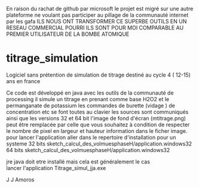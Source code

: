 En raison du rachat de github par microsoft le projet est migré sur une autre plateforme
ne voulant pas participer au pillage de la communauté internet par les gafa
ILS NOUS ONT TRANSFORMER CE SUPERBE OUTILS  EN UN RESEAU COMMERCIAL POURRI ILS SONT POUR MOI COMPARABLE AU PREMIER UTILISATEUR DE LA BOMBE ATOMIQUE

# titrage_simulation
Logiciel sans prétention de simulation de titrage destiné au cycle 4   ( 12-15) ans en france

Ce code est développé en java avec les outils de la communauté de processing
il simule un titrage en prenant comme base H2O2   et le permanganate de potassium 
les commandes de burette (vidage ) de concentration etc  se font toutes au clavier
les sources sont communiqués ainsi  que les versions 32 et 64 bit
l'image de fond d'écran (mtitrage.png)  peut être remplacée par celle que vous souhaitez à condition de respecter le nombre de pixel en largeur et hauteur
information dans le ficher image.
pour lancer l'application 
aller dans le repertoire d'installation  pour un systeme 32 bits sketch_calcul_des_volmuesphaseH/application.windows32
                                                         64 bits  sketch_calcul_des_volmuesphaseH/application.windows32 
                                                  
jre java doit etre installé mais cela est généralement le cas                                                 
lancer l'application    Titrage_simul_jja.exe                                           

J J Amoros

